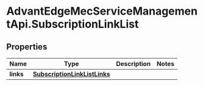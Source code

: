 # AdvantEdgeMecServiceManagementApi.SubscriptionLinkList

## Properties
Name | Type | Description | Notes
------------ | ------------- | ------------- | -------------
**links** | [**SubscriptionLinkListLinks**](SubscriptionLinkListLinks.md) |  | 


